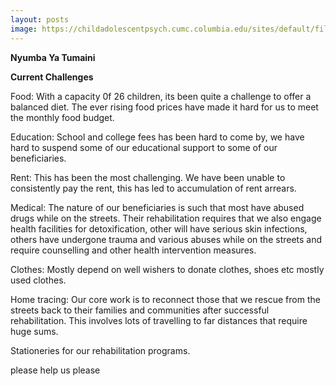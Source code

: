 ```yaml
---
layout: posts
image: https://childadolescentpsych.cumc.columbia.edu/sites/default/files/styles/555x315/public/HelpFriend-HelpSign-613244854%20555x315.jpg?itok=IzH1dmRK
---
```


**Nyumba Ya Tumaini**

**Current Challenges**

Food: With a capacity 0f 26 children, its been quite a challenge to offer a balanced diet. The ever rising food prices have made it hard for us to meet the monthly food budget.

Education: School and college fees has been hard to come by, we have hard to suspend some of our educational support to some of our beneficiaries.

Rent: This has been the most challenging. We have been unable to consistently pay the rent, this has led to accumulation of rent arrears.

Medical: The nature of our beneficiaries is such that most have abused drugs while on the streets. Their rehabilitation requires that we also engage health facilities for detoxification, other will have serious skin infections, others have undergone trauma and various abuses while on the streets and require counselling and other health intervention measures.

Clothes: Mostly depend on well wishers to donate clothes, shoes etc mostly used clothes.

Home tracing: Our core work is to reconnect those that we rescue from the streets back to their families and communities after successful rehabilitation. This involves lots of travelling to far distances that require huge sums.

Stationeries for our rehabilitation programs.

please help us please